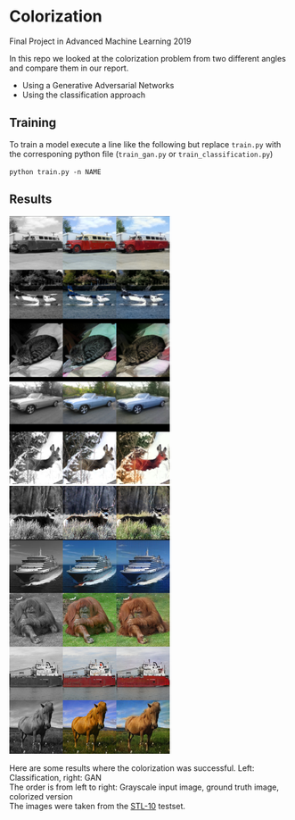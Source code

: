 # Colorization
Final Project in Advanced Machine Learning 2019

In this repo we looked at the colorization problem from two different angles and compare them in our report. 
 * Using a Generative Adversarial Networks
 * Using the classification approach
 
 
 ## Training
To train a model execute a line like the following but replace `train.py` with the corresponing python file (`train_gan.py` or `train_classification.py`)


 `python train.py -n NAME`
 

 ## Results
 
 ![classification results](https://github.com/lukas-blecher/Colorization/blob/lab150/figures/classification_good.png?raw=true)
 ![gan_results](https://github.com/lukas-blecher/Colorization/blob/lab150/figures/good-gan-images.png?raw=true)
 
 
 Here are some results where the colorization was successful. 
 Left: Classification, right: GAN  
 The order is from left to right: Grayscale input image, ground truth image, colorized version  
 The images were taken from the [STL-10](https://cs.stanford.edu/~acoates/stl10/) testset.
